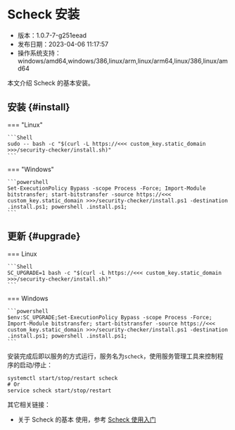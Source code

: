 # Scheck 安装

- 版本：1.0.7-7-g251eead
- 发布日期：2023-04-06 11:17:57
- 操作系统支持：windows/amd64,windows/386,linux/arm,linux/arm64,linux/386,linux/amd64


本文介绍 Scheck 的基本安装。

## 安装 {#install}

<!-- markdownlint-disable MD046 -->
=== "Linux"

    ```Shell
    sudo -- bash -c "$(curl -L https://<<< custom_key.static_domain >>>/security-checker/install.sh)"
    ```

=== "Windows"

    ```powershell
    Set-ExecutionPolicy Bypass -scope Process -Force; Import-Module bitstransfer; start-bitstransfer -source https://<<< custom_key.static_domain >>>/security-checker/install.ps1 -destination .install.ps1; powershell .install.ps1;
    ```
<!-- markdownlint-enable MD046 -->

## 更新 {#upgrade}

<!-- markdownlint-disable MD046 -->
=== Linux

    ```Shell
    SC_UPGRADE=1 bash -c "$(curl -L https://<<< custom_key.static_domain >>>/security-checker/install.sh)"
    ```

=== Windows

    ```powershell
    $env:SC_UPGRADE;Set-ExecutionPolicy Bypass -scope Process -Force; Import-Module bitstransfer; start-bitstransfer -source https://<<< custom_key.static_domain >>>/security-checker/install.ps1 -destination .install.ps1; powershell .install.ps1;
    ```
<!-- markdownlint-enable MD046 -->

安装完成后即以服务的方式运行，服务名为`scheck`，使用服务管理工具来控制程序的启动/停止：  

```shell
systemctl start/stop/restart scheck
# Or
service scheck start/stop/restart
```

其它相关链接：

- 关于 Scheck 的基本 使用，参考 [Scheck 使用入门](scheck-how-to.md)

